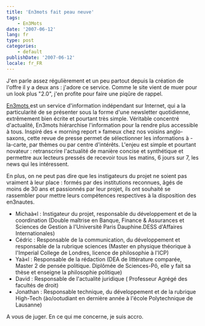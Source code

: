 ```yaml
---
title: 'En3mots fait peau neuve'
tags:
    - En3Mots
date: '2007-06-12'
lang: fr
type: post
categories:
    - default
publishDate: '2007-06-12'
locale: fr_FR
---
```


J'en parle assez régulièrement et un peu partout depuis la création de l'offre il y a deux ans&nbsp;: j'adore ce service. Comme le site vient de muer pour un look plus "2.0", j'en profite pour faire une piq&ucirc;re de rappel.

[](http://en3mots.com/) [En3mots ](http://en3mots.com/)est un service d'information indépendant sur Internet, qui a la particularité de se présenter sous la forme d'une newsletter quotidienne, extrêmement bien écrite et pourtant très simple. Véritable concentré d'actualité, En3mots hiérarchise l'information pour la rendre plus accessible à tous. Inspiré des «&nbsp;morning report&nbsp;» fameux chez nos voisins anglo-saxons, cette revue de presse permet de sélectionner les informations à -la-carte, par thèmes ou par centre d'intérêts. L'enjeu est simple et pourtant novateur&nbsp;: retranscrire l'actualité de manière concise et synthétique et permettre aux lecteurs pressés de recevoir tous les matins, 6 jours sur 7, les news qui les intéressent.

En plus, on ne peut pas dire que les instigateurs du projet ne soient pas vraiment à leur place&nbsp;: formés par des institutions reconnues, &acirc;gés de moins de 30 ans et passionnés par leur projet, ils ont souhaité se rassembler pour mettre leurs compétences respectives à la disposition des en3nautes.

*   Michaà«l&nbsp;: Instigateur du projet, responsable du développement et de la coordination
(Double maîtrise en Banque, Finance &amp; Assurances et Sciences de Gestion à l'Université Paris Dauphine.DESS d'Affaires Internationales)
*   Cédric&nbsp;: Responsable de la communication, du développement et responsable de la rubrique sciences
(Master en physique théorique à l'Imperial College de Londres, licence de philosophie à l'ICP)
*   Yaà«l&nbsp;: Responsable de la rédaction
(DEA de littérature comparée, Master 2 de pensée politique. Diplômée de Sciences-Pô, elle y fait sa thèse et enseigne la philosophie politique)
*   David&nbsp;: Responsable de l'actualité juridique
( Professeur Agrégé des facultés de droit)
*   Jonathan&nbsp;: Responsable technique, du développement et de la rubrique High-Tech
(ào/ootudiant en dernière année à l'école Polytechnique de Lausanne)

A vous de juger. En ce qui me concerne, je suis accro.